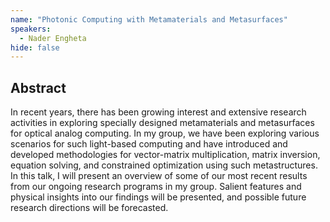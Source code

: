 ```yaml
---
name: "Photonic Computing with Metamaterials and Metasurfaces"
speakers:
  - Nader Engheta
hide: false
---
```



## Abstract

In recent years, there has been growing interest and extensive research activities in exploring specially designed metamaterials and metasurfaces for optical analog computing. In my group, we have been exploring various scenarios for such light-based computing and have introduced and developed methodologies for vector-matrix multiplication, matrix inversion, equation solving, and constrained optimization using such metastructures. In this talk, I will present an overview of some of our most recent results from our ongoing research programs in my group. Salient features and physical insights into our findings will be presented, and possible future research directions will be forecasted.

